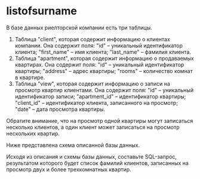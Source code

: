 # listofsurname
В базе данных риелторской компании есть три таблицы. 
1) Таблица "client", которая содержит информацию о клиентах компании. Она содержит поля: 
"id" – уникальный идентификатор клиента; 
"first_name" – имя клиента; 
"last_name" – фамилия клиента.
2) Таблица "apartment", которая содержит информацию о продаваемых квартирах. Она содержит поля:
"id" – уникальный идентификатор квартиры;
"address" – адрес квартиры;
"rooms" – количество комнат в квартире.
3) Таблица "view", которая содержит информацию о записи на просмотр квартир клиентами. Она содержит поля:
"id" – уникальный идентификатор записи;
"apartment_id" – идентификатор квартиры;
"client_id" – идентификатор клиента, записанного на просмотр;
"date" – дата просмотра квартиры.

Обратите внимание, что на просмотр одной квартиры могут записаться несколько клиентов, а один клиент может записаться на просмотр нескольких квартир.

Ниже представлена схема описанной базы данных.

Исходя из описания и схемы базы данных, составьте SQL-запрос, результатом которого будет список фамилий клиентов, записанных на просмотр двух и более трехкомнатных квартир.